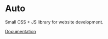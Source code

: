 # Auto

Small CSS + JS library for website development.

[Documentation](https://andreyshpigunov.github.io/auto/)
